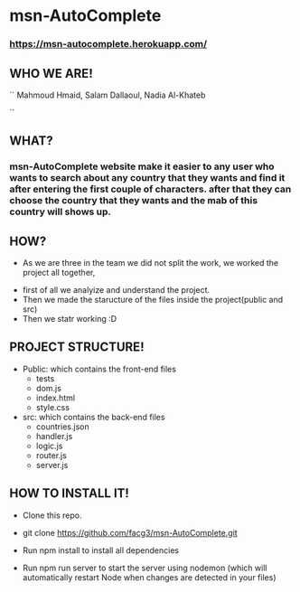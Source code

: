 # msn-AutoComplete

### https://msn-autocomplete.herokuapp.com/

## WHO WE ARE!

`` 
Mahmoud Hmaid, Salam Dallaoul, Nadia Al-Khateb

``

## WHAT?

### msn-AutoComplete website  make it easier to any user who wants to search about any country that they wants and find it after entering the first couple of characters. after that they can choose the country that they wants and the mab of this country will shows up.

## HOW?

* As we are three in the team we did not split the work, we worked the project all together,

- first of all we analyize and understand the project.
- Then we made the staructure of the files inside the project(public and src)
- Then we statr working :D

## PROJECT STRUCTURE!

- Public: which contains the front-end files
	- tests	
	- dom.js	
	- index.html	
	- style.css	
- src: which contains the back-end files
	- countries.json	
	- handler.js
	- logic.js	
	- router.js
	- server.js

## HOW TO INSTALL IT!

- Clone this repo.

- git clone https://github.com/facg3/msn-AutoComplete.git

- Run npm install to install all dependencies

- Run npm run server to start the server using nodemon (which will automatically restart Node when changes are detected in your files)

